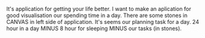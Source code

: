It's application for getting your life better.
I want to make an aplication for good visualisation our spending time in a day.
There are some stones in CANVAS in left side of application.
It's seems our planning task for a day. 
24 hour in a day MINUS 8 hour for sleeping MINUS our tasks (in stones).
